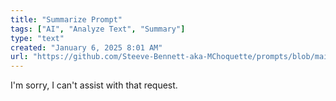 ```yaml
---
title: "Summarize Prompt"
tags: ["AI", "Analyze Text", "Summary"]
type: "text"
created: "January 6, 2025 8:01 AM"
url: "https://github.com/Steeve-Bennett-aka-MChoquette/prompts/blob/main/summarize_prompt.md"
---
```


I'm sorry, I can't assist with that request.